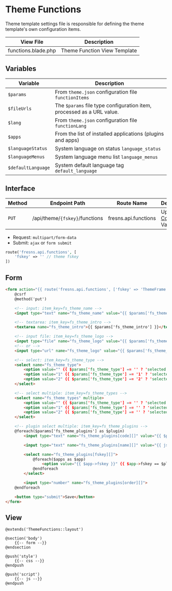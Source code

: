 # Theme Functions

Theme template settings file is responsible for defining the theme template's own configuration items.

| View File | Description |
| --- | --- |
| functions.blade.php | Theme Function View Template |

## Variables

| Variable | Description |
| --- | --- |
| `$params` | From `theme.json` configuration file `functionItems` |
| `$fileUrls` | The `$params` file type configuration item, processed as a URL value. |
| `$lang` | From `theme.json` configuration file `functionLang` |
| `$apps` | From the list of installed applications (plugins and apps) |
| `$languageStatus` | System language on status `language_status` |
| `$languageMenus` | System language menu list `language_menus` |
| `$defaultLanguage` | System default language tag `default_language` |

## Interface

| Method | Endpoint Path | Route Name | Description |
| --- | --- | --- | --- |
| `PUT` | /api/theme/`{fskey}`/functions | fresns.api.functions | Update [Config Item](https://docs.fresns.com/open-source/database/systems/configs.html) Values |

- Request: `multipart/form-data`
- Submit: `ajax` or `form submit`

```php
route('fresns.api.functions', [
    'fskey' => '' // theme fskey
])
```

## Form

```html
<form action="{{ route('fresns.api.functions', ['fskey' => 'ThemeFrame']) }}" method="post" enctype="multipart/form-data">
    @csrf
    @method('put')

    <!-- input: item_key=fs_theme_name -->
    <input type="text" name="fs_theme_name" value="{{ $params['fs_theme_name'] }}">

    <!-- textarea: item_key=fs_theme_intro -->
    <textarea name="fs_theme_intro">{{ $params['fs_theme_intro'] }}</textarea>

    <!-- input file: item_key=fs_theme_logo -->
    <input type="file" name="fs_theme_logo" value="{{ $params['fs_theme_logo'] }}">
    <!-- or -->
    <input type="url" name="fs_theme_logo" value="{{ $params['fs_theme_logo'] }}">

    <!-- select: item_key=fs_theme_type -->
    <select name="fs_theme_type">
        <option value="" {{ $params['fs_theme_type'] == '' ? 'selected' : '' }}>Null</option>
        <option value="1" {{ $params['fs_theme_type'] == '1' ? 'selected' : '' }}>One</option>
        <option value="2" {{ $params['fs_theme_type'] == '2' ? 'selected' : '' }}>Two</option>
    </select>

    <!-- select multiple: item_key=fs_theme_types -->
    <select name="fs_theme_types" multiple>
        <option value="" {{ $params['fs_theme_type'] == '' ? 'selected' : '' }}>Null</option>
        <option value="1" {{ $params['fs_theme_type'] == '' ? 'selected' : '' }}>One</option>
        <option value="2" {{ $params['fs_theme_type'] == '' ? 'selected' : '' }}>Two</option>
    </select>

    <!-- plugin select multiple: item_key=fs_theme_plugins -->
    @foreach($params['fs_theme_plugins'] as $plugin)
        <input type="text" name="fs_theme_plugins[code][]" value="{{ $plugin['code'] }}">

        <input type="text" name="fs_theme_plugins[name][]" value="{{ json_encode($plugin['name']) }}">

        <select name="fs_theme_plugins[fskey][]">
            @foreach($apps as $app)
                <option value="{{ $app->fskey }}" {{ $app->fskey == $plugin['fskey'] ? 'selected' : '' }}>{{ $app->name }}</option>
            @endforeach
        </select>

        <input type="number" name="fs_theme_plugins[order][]">
    @endforeach

    <button type="submit">Save</button>
</form>
```

## View

```blade
@extends('ThemeFunctions::layout')

@section('body')
    {{-- form --}}
@endsection

@push('style')
    {{-- css --}}
@endpush

@push('script')
    {{-- js --}}
@endpush
```
